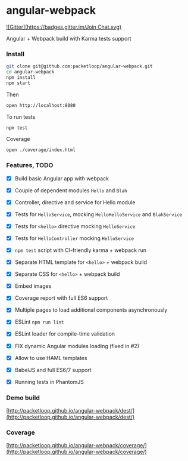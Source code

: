 # angular-webpack

[![Gitter](https://badges.gitter.im/Join Chat.svg)](https://gitter.im/nkbt/help)

Angular + Webpack build with Karma tests support

### Install

```sh
git clone git@github.com:packetloop/angular-webpack.git
cd angular-webpack
npm install
npm start
```

Then 

```sh
open http://localhost:8080
```

To run tests

```sh
npm test
```

Coverage

```sh
open ./coverage/index.html
```


### Features, TODO

- [x] Build basic Angular app with webpack
- [x] Couple of dependent modules `Hello` and `Blah`
- [x] Controller, directive and service for Hello module
- [x] Tests for `HelloService`, mocking `HelloHelloService` and `BlahService`
- [x] Tests for `<hello>` directive mocking `HelloService`
- [x] Tests for `HelloController` mocking `HelloService`
- [x] `npm test` script with CI-friendly karma + webpack run
- [x] Separate HTML template for `<hello>` + webpack build
- [x] Separate CSS for `<hello>` + webpack build
- [x] Embed images
- [x] Coverage report with full ES6 support
- [x] Multiple pages to load additional components asynchronously
- [x] ESLint `npm run lint`
- [x] ESLint loader for compile-time validation
- [x] FIX dynamic Angular modules loading (fixed in #2)
- [x] Allow to use HAML templates
- [x] BabelJS and full ES6/7 support
- [x] Running tests in PhantomJS


### Demo build

[http://packetloop.github.io/angular-webpack/dest/](http://packetloop.github.io/angular-webpack/dest/)

### Coverage

[http://packetloop.github.io/angular-webpack/coverage/](http://packetloop.github.io/angular-webpack/coverage/)
